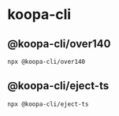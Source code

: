 # koopa-cli

## @koopa-cli/over140

```shell
npx @koopa-cli/over140
```

## @koopa-cli/eject-ts

```shell
npx @koopa-cli/eject-ts
```
